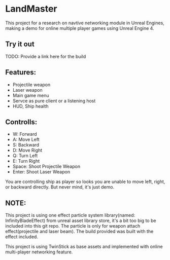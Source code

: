 # LandMaster

This project for a research on navtive networking module in Unreal Engines, making a demo for online multiple player games using Unreal Engine 4.

## Try it out
TODO: Provide a link here for the build

## Features:

- Projectile weapon
- Laser weapon
- Main game menu
- Servce as pure client or a listening host
- HUD, Ship health


## Controlls:

- W: Forward
- A: Move Left
- S: Backward
- D: Move Right
- Q: Turn Left
- E: Turn Right
- Space: Shoot Projectile Weapon
- Enter: Shoot Laser Weapon

You are controlling ship as player so looks you are unable to move left, right, or backward directly. But never mind, it's just demo.

## NOTE:

This project is using one effect particle system library(named: InfinityBladeEffect) from unreal asset library store, it's a bit too big to be included into this git repo. The particle is only for weapon attach effect(projectile and laser beam). The build provided was built with the effect included.

This project is using TwinStick as base assets and implemented with online multi-player networking feature.








